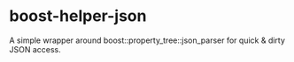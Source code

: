 # boost-helper-json
A simple wrapper around boost::property_tree::json_parser for quick &amp; dirty JSON access.
